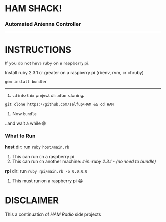 # HAM SHACK!

### Automated Antenna Controller

***

# INSTRUCTIONS

If you do not have ruby on a raspberry pi:

Install ruby 2.3.1 or greater on a raspberry pi (rbenv, rvm, or chruby)

`gem install bundler`

***

1. `cd` into this project dir after cloning:

  `git clone https://github.com/selfup/HAM && cd HAM`

1. Now `bundle`

  ..and wait a while :smile:

### What to Run

**host** dir: run `ruby host/main.rb`

  1. This can run on a raspberry pi
  1. This can run on another machine: *min::ruby 2.3.1 - (no need to bundle)*

**rpi** dir: run `ruby rpi/main.rb -o 0.0.0.0`

  1. This must run on a raspberry pi :joy:

# DISCLAIMER

This a continuation of *HAM Radio* side projects
